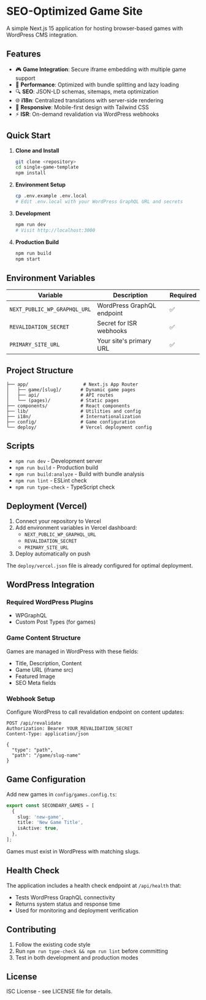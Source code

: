 # SEO-Optimized Game Site

A simple Next.js 15 application for hosting browser-based games with WordPress CMS integration.

## Features

- 🎮 **Game Integration**: Secure iframe embedding with multiple game support
- 🚀 **Performance**: Optimized with bundle splitting and lazy loading
- 🔍 **SEO**: JSON-LD schemas, sitemaps, meta optimization
- 🌐 **i18n**: Centralized translations with server-side rendering
- 📱 **Responsive**: Mobile-first design with Tailwind CSS
- ⚡ **ISR**: On-demand revalidation via WordPress webhooks

## Quick Start

1. **Clone and Install**

   ```bash
   git clone <repository>
   cd single-game-template
   npm install
   ```

2. **Environment Setup**

   ```bash
   cp .env.example .env.local
   # Edit .env.local with your WordPress GraphQL URL and secrets
   ```

3. **Development**

   ```bash
   npm run dev
   # Visit http://localhost:3000
   ```

4. **Production Build**
   ```bash
   npm run build
   npm start
   ```

## Environment Variables

| Variable                     | Description                | Required |
| ---------------------------- | -------------------------- | -------- |
| `NEXT_PUBLIC_WP_GRAPHQL_URL` | WordPress GraphQL endpoint | ✅       |
| `REVALIDATION_SECRET`        | Secret for ISR webhooks    | ✅       |
| `PRIMARY_SITE_URL`           | Your site's primary URL    | ✅       |

## Project Structure

```
├── app/                    # Next.js App Router
│   ├── game/[slug]/       # Dynamic game pages
│   ├── api/               # API routes
│   └── (pages)/           # Static pages
├── components/            # React components
├── lib/                   # Utilities and config
├── i18n/                  # Internationalization
├── config/                # Game configuration
└── deploy/                # Vercel deployment config
```

## Scripts

- `npm run dev` - Development server
- `npm run build` - Production build
- `npm run build:analyze` - Build with bundle analysis
- `npm run lint` - ESLint check
- `npm run type-check` - TypeScript check

## Deployment (Vercel)

1. Connect your repository to Vercel
2. Add environment variables in Vercel dashboard:
   - `NEXT_PUBLIC_WP_GRAPHQL_URL`
   - `REVALIDATION_SECRET`
   - `PRIMARY_SITE_URL`
3. Deploy automatically on push

The `deploy/vercel.json` file is already configured for optimal deployment.

## WordPress Integration

### Required WordPress Plugins

- WPGraphQL
- Custom Post Types (for games)

### Game Content Structure

Games are managed in WordPress with these fields:

- Title, Description, Content
- Game URL (iframe src)
- Featured Image
- SEO Meta fields

### Webhook Setup

Configure WordPress to call revalidation endpoint on content updates:

```
POST /api/revalidate
Authorization: Bearer YOUR_REVALIDATION_SECRET
Content-Type: application/json

{
  "type": "path",
  "path": "/game/slug-name"
}
```

## Game Configuration

Add new games in `config/games.config.ts`:

```typescript
export const SECONDARY_GAMES = [
  {
    slug: 'new-game',
    title: 'New Game Title',
    isActive: true,
  },
];
```

Games must exist in WordPress with matching slugs.

## Health Check

The application includes a health check endpoint at `/api/health` that:

- Tests WordPress GraphQL connectivity
- Returns system status and response time
- Used for monitoring and deployment verification

## Contributing

1. Follow the existing code style
2. Run `npm run type-check && npm run lint` before committing
3. Test in both development and production modes

## License

ISC License - see LICENSE file for details.

